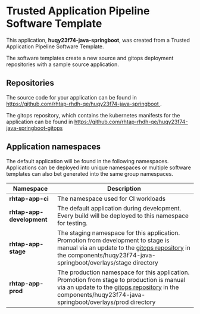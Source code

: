 # Trusted Application Pipeline Software Template

This application, **huqy23f74-java-springboot**, was created from a Trusted Application Pipeline Software Template.

The software templates create a new source and gitops deployment repositories with a sample source application. 

## Repositories

The source code for your application can be found in [https://github.com/rhtap-rhdh-qe/huqy23f74-java-springboot ](https://github.com/rhtap-rhdh-qe/huqy23f74-java-springboot ).
 
The gitops repository, which contains the kubernetes manifests for the application can be found in 
[https://github.com/rhtap-rhdh-qe/huqy23f74-java-springboot-gitops ](https://github.com/rhtap-rhdh-qe/huqy23f74-java-springboot-gitops ) 

## Application namespaces 

The default application will be found in the following namespaces. Applications can be deployed into unique namespaces or multiple software templates can also bet generated into the same group namespaces.  

|  Namespace   |  Description   |  
| -------- | -------- |
| **rhtap-app-ci** | The namespace used for CI workloads |
| **rhtap-app-development** | The default application during development. Every build will be deployed to this namespace for testing. |
| **rhtap-app-stage** | The staging namespace for this application. Promotion from development to stage is manual via an update to the [gitops repository](https://github.com/rhtap-rhdh-qe/huqy23f74-java-springboot-gitops ) in the components/huqy23f74-java-springboot/overlays/stage directory |
| **rhtap-app-prod** | The production namespace for this application. Promotion from stage to production is manual via an update to the [gitops repository](https://github.com/rhtap-rhdh-qe/huqy23f74-java-springboot-gitops ) in the components/huqy23f74-java-springboot/overlays/prod directory |